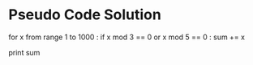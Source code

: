 # Pseudo Code Solution

for x from range 1 to 1000 :
    if x mod 3 == 0 or x mod 5 == 0 :
        sum += x

print sum
